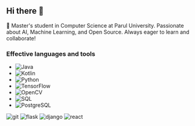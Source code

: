 ## Hi there 👋


🚀 Master's student in Computer Science at Parul University. Passionate about AI, Machine Learning, and Open Source. 
Always eager to learn and collaborate!

<!--
Here are some ideas to get you started:

- 🔭 I’m currently working on ...
- 🌱 I’m currently learning ...
- 👯 I’m looking to collaborate on ...
- 🤔 I’m looking for help with ...
- 💬 Ask me about ...
- 📫 How to reach me: ...
- 😄 Pronouns: ...
- ⚡ Fun fact: ...
-->


### Effective languages and tools

- ![Java](https://img.shields.io/badge/Java-ED8B00?style=for-the-badge&logo=java&logoColor=white)
- ![Kotlin](https://img.shields.io/badge/Kotlin-7F52FF?style=for-the-badge&logo=kotlin&logoColor=white)
- ![Python](https://img.shields.io/badge/Python-3670A0?style=for-the-badge&logo=python&logoColor=ffdd54)
- ![TensorFlow](https://img.shields.io/badge/TensorFlow-FF6F00?style=for-the-badge&logo=tensorflow&logoColor=white)
- ![OpenCV](https://img.shields.io/badge/OpenCV-5C3EE8?style=for-the-badge&logo=opencv&logoColor=white)
- ![SQL](https://img.shields.io/badge/SQL-316192?style=for-the-badge&logo=sql&logoColor=white)
- ![PostgreSQL](https://img.shields.io/badge/PostgreSQL-316192?style=for-the-badge&logo=postgresql&logoColor=white)

![git](https://camo.githubusercontent.com/fcafa5ebc1f5f789ae7d012a3ecd8fe7bda49516591caf7c37698f764165d880/68747470733a2f2f7777772e766563746f726c6f676f2e7a6f6e652f6c6f676f732f6769742d73636d2f6769742d73636d2d69636f6e2e737667)
![flask](https://camo.githubusercontent.com/93e24451f31be6bde3c380832f676128de66261b99c04adc42230fe9ab415733/68747470733a2f2f7777772e766563746f726c6f676f2e7a6f6e652f6c6f676f732f706f636f6f5f666c61736b2f706f636f6f5f666c61736b2d69636f6e2e737667)
![django](https://camo.githubusercontent.com/e4b26c569b9f0a27da4cb326eab60ba4611eba2246a9d370053ef3d0a8fe039f/68747470733a2f2f7777772e766563746f726c6f676f2e7a6f6e652f6c6f676f732f646a616e676f70726f6a6563742f646a616e676f70726f6a6563742d69636f6e2e737667)
![react](https://camo.githubusercontent.com/0fdca9b191118f32724414ce362dd7cd220be4c42738f4ba46ea631f856cdea6/68747470733a2f2f7777772e766563746f726c6f676f2e7a6f6e652f6c6f676f732f72656163746a732f72656163746a732d69636f6e2e737667)

